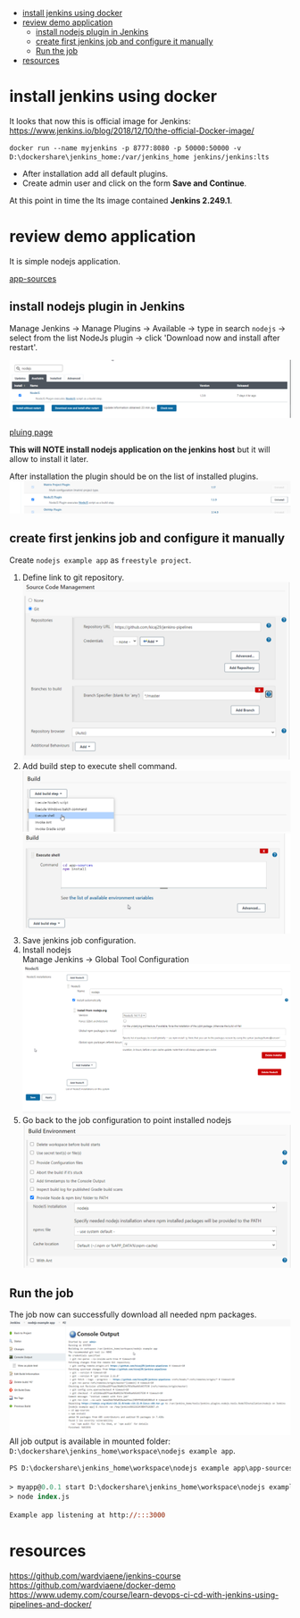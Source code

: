 - [install jenkins using docker](#install-jenkins-using-docker)
- [review demo application](#review-demo-application)
  - [install nodejs plugin in Jenkins](#install-nodejs-plugin-in-jenkins)
  - [create first jenkins job and configure it manually](#create-first-jenkins-job-and-configure-it-manually)
  - [Run the job](#run-the-job)
- [resources](#resources)

# install jenkins using docker

It looks that now this is official image for Jenkins: https://www.jenkins.io/blog/2018/12/10/the-official-Docker-image/

```
docker run --name myjenkins -p 8777:8080 -p 50000:50000 -v D:\dockershare\jenkins_home:/var/jenkins_home jenkins/jenkins:lts
```
* After installation add all default plugins.
* Create admin user and click on the form **Save and Continue**.

At this point in time the lts image contained **Jenkins 2.249.1**.

# review demo application

It is simple nodejs application.

[app-sources](./app-sources)

## install nodejs plugin in Jenkins

Manage Jenkins -> Manage Plugins -> Available -> type in search ```nodejs``` -> select from the list NodeJs plugin -> click 'Download now and install after restart'.

![nodejsplugin](./images/jenkins-install-nodejs-plugin.png)

[pluing page](https://plugins.jenkins.io/nodejs/)

**This will NOTE install nodejs application on the jenkins host** but it will allow to install it later.

After installation the plugin should be on the list of installed plugins.
![installednodejs](./images/installed-nodejs-plugin.png)

## create first jenkins job and configure it manually

Create `nodejs example app` as `freestyle project`.   

1. Define link to git repository.
![jenkins-job-manual-config-step1-source-code-mgmt.png](./images/jenkins-job-manual-config-step1-source-code-mgmt.png)
2. Add build step to execute shell command.
![jenkins-job-manual-config-step2-create-shell-command.png](./images/jenkins-job-manual-config-step2-create-shell-command.png)
![jenkins-job-manual-config-step3-npm-install.png](./images/jenkins-job-manual-config-step3-npm-install.png)
3. Save jenkins job configuration.
4. Install nodejs   
   Manage Jenkins -> Global Tool Configuration
![jenkins-job-manual-config-step4-install-nodejs.png](./images/jenkins-job-manual-config-step4-install-nodejs.png)
5. Go back to the job configuration to point installed nodejs
![jenkins-job-manual-config-step5-set-path-to-nodejs.png](./images/jenkins-job-manual-config-step5-set-path-to-nodejs.png)

## Run the job
The job now can successfully download all needed npm packages.
![jenkins-job-manual-config-step6-run-the-job.png](./images/jenkins-job-manual-config-step6-run-the-job.png)
All job output is available in mounted folder: `D:\dockershare\jenkins_home\workspace\nodejs example app`.

```ps
PS D:\dockershare\jenkins_home\workspace\nodejs example app\app-sources> npm start

> myapp@0.0.1 start D:\dockershare\jenkins_home\workspace\nodejs example app\app-sources
> node index.js

Example app listening at http://:::3000
```

# resources
https://github.com/wardviaene/jenkins-course
https://github.com/wardviaene/docker-demo
https://www.udemy.com/course/learn-devops-ci-cd-with-jenkins-using-pipelines-and-docker/